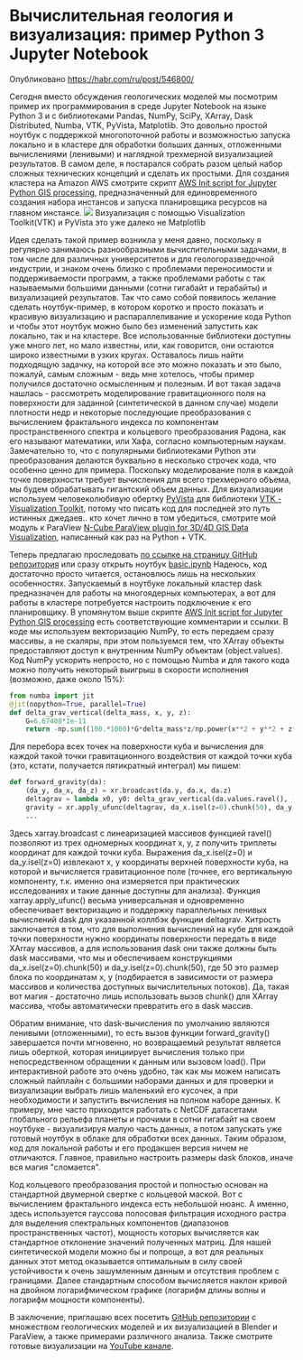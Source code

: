 # Вычислительная геология и визуализация: пример Python 3 Jupyter Notebook

Опубликовано https://habr.com/ru/post/546800/

Сегодня вместо обсуждения геологических моделей мы посмотрим пример их программирования в среде Jupyter Notebook на языке Python 3 и с библиотеками Pandas, NumPy, SciPy, XArray, Dask Distributed, Numba, VTK, PyVista, Matplotlib. Это довольно простой ноутбук с поддержкой многопоточной работы и возможностью запуска локально и в кластере для обработки больших данных, отложенными вычислениями (ленивыми) и наглядной трехмерной визуализацией результатов. В самом деле, я постарался собрать разом целый набор сложных технических концепций и сделать их простыми. Для создания кластера на Amazon AWS смотрите скрипт [AWS Init script for Jupyter Python GIS processing](https://github.com/mobigroup/gis-snippets/tree/master/aws), предназначенный для единовременного создания набора инстансов и запуска планировщика ресурсов на главном инстансе.
![](https://habrastorage.org/webt/b7/kl/i3/b7kli3upvttxschzvvxjxsv-0km.png)
Визуализация с помощью Visualization Toolkit(VTK) и PyVista это уже далеко не Matplotlib
<cut/>

Идея сделать такой пример возникла у меня давно, поскольку я регулярно занимаюсь разнообразными вычислительными задачами, в том числе для различных университетов и для геологоразведочной индустрии, и знаком очень близко с проблемами переносимости и поддерживаемости программ, а также проблемами работы с так называемыми большими данными (сотни гигабайт и терабайты) и визуализацией результатов. Так что само собой появилось желание сделать ноутбук-пример, в котором коротко и просто показать и красивую визуализацию и распараллеливание и ускорение кода Python и чтобы этот ноутбук можно было без изменений запустить как локально, так и на кластере. Все использованные библиотеки доступны уже много лет, но мало известны, или, как говорится, они остаются широко известными в узких кругах. Оставалось лишь найти подходящую задачку, на которой все это можно показать и это было, пожалуй, самым сложным - ведь мне хотелось, чтобы пример получился достаточно осмысленным и полезным. И вот такая задача нашлась - рассмотреть моделирование гравитационного поля на поверхности для заданной (синтетической в данном случае) модели плотности недр и некоторые  последующие преобразования с вычислением фрактального индекса по компонентам пространственного спектра и кольцевого преобразования Радона, как его называют математики, или Хафа, согласно компьютерным наукам. Замечательно то, что с популярными библиотеками Python эти преобразования делаются буквально в несколько строчек кода, что особенно ценно для примера. Поскольку моделирование поля в каждой точке поверхности требует вычисления для всего трехмерного объема, мы будем обрабатывать гигантский объем данных.  Для визуализации используем человеколюбивую обертку [PyVista](https://www.pyvista.org) для библиотеки [VTK - Visualization Toolkit](https://vtk.org), потому что писать код для последней это путь истинных джедаев.. кто хочет лично в том убедиться, смотрите мой модуль к ParaView [N-Cube ParaView plugin for 3D/4D GIS Data Visualization](https://github.com/mobigroup/ParaView-plugins), написанный как раз на Python + VTK.

Теперь предлагаю проследовать [по ссылке на страницу GitHub репозитория](https://github.com/mobigroup/gis-snippets/tree/master/Synthetic%20Model%20Inversion) или сразу открыть ноутбук [basic.ipynb](https://github.com/mobigroup/gis-snippets/blob/master/Synthetic%20Model%20Inversion/basic.ipynb) Надеюсь, код достаточно просто читается, остановлюсь лишь на нескольких особенностях. Запускаемый в ноутбуке локальный кластер dask предназначен для работы на многоядерных компьютерах, а вот для работы в кластере потребуется настроить подключение к его планировщику. В упомянутом выше скрипте [AWS Init script for Jupyter Python GIS processing](https://github.com/mobigroup/gis-snippets/tree/master/aws) есть соответствующие комментарии и ссылки. В коде мы используем векторизацию NumPy, то есть передаем сразу массивы, а не скаляры, при этом пользуемся тем, что XArray объекты предоставляют доступ к внутренним NumPy объектам (object.values). Код NumPy ускорить непросто, но с помощью Numba и для такого кода можно получить некоторый выигрыш в скорости исполнения (возможно, даже около 15%):

``` python
from numba import jit
@jit(nopython=True, parallel=True)
def delta_grav_vertical(delta_mass, x, y, z):
    G=6.67408*1e-11
    return -np.sum((100.*1000)*G*delta_mass*z/np.power(x**2 + y**2 + z**2, 1.5))
```

Для перебора всех точек на поверхности куба и вычисления для каждой такой точки гравитационного воздействия от каждой точки куба (это, кстати, получается пятикратный интеграл) мы пишем:

```python
def forward_gravity(da):
    (da_y, da_x, da_z) = xr.broadcast(da.y, da.x, da.z)
    deltagrav = lambda x0, y0: delta_grav_vertical(da.values.ravel(), (da_x.values.ravel()-x0), (da_y.values.ravel()-y0), (da_z.values.ravel()-0))
    gravity = xr.apply_ufunc(deltagrav, da_x.isel(z=0).chunk(50), da_y.isel(z=0).chunk(50), vectorize=True, dask='parallelized')
    ...
```

Здесь xarray.broadcast с линеаризацией массивов функцией ravel() позволяют из трех одномерных координат x, y, z получить триплеты координат для каждой точки куба. Выражения da_x.isel(z=0) и da_y.isel(z=0) извлекают x, y координаты верхней поверхности куба, на которой и вычисляется гравитационное поле (точнее, его вертикальную компоненту, т.к. именно она измеряется при практических исследованиях и такие данные доступны для анализа). Функция xarray.apply_ufunc() весьма универсальная и одновременно обеспечивает векторизацию и поддержку параллельных ленивых вычислений dask для указанной коллбэк функции deltagrav. Хитрость заключается в том, что для  выполнения вычислений на кубе для каждой точки поверхности нужно координаты поверхности передать в виде XArray массивов, а для использования dask они также должны быть dask массивами, что мы и обеспечиваем конструкциями da_x.isel(z=0).chunk(50) и da_y.isel(z=0).chunk(50), где 50 это размер блока по координатам x, y (подбирается в зависимости от размера массивов и количества доступных вычислительных потоков). Да, такая вот магия - достаточно лишь использовать вызов chunk() для XArray массива, чтобы автоматически превратить его в dask массив.

Обратим внимание, что dask-вычисления по умолчанию являются ленивыми (отложенными), то есть вызов функции forward_gravity() завершается почти мгновенно, но возвращаемый результат является лишь оберткой, которая инициирует вычисления только при непосредственном обращении к данным или вызовом load(). При интерактивной работе это очень удобно, так как мы можем написать сложный пайплайн с большими наборами данных и для проверки и визуализации выбрать лишь маленький его кусочек, а при необходимости и запустить вычисления на полном наборе данных. К примеру, мне часто приходится работать с NetCDF датасетами глобального рельефа планеты и прочими в сотни гигабайт на своем ноутбуке - визуализируя малую часть данных, а потом запускать уже готовый ноутбук в облаке для обработки всех данных. Таким образом, код для локальной работы и его продакшен версия ничем не отличаются. Главное, правильно настроить размеры dask блоков, иначе вся магия "сломается".

Код кольцевого преобразования простой и полностью основан на стандартной двумерной свертке с кольцевой маской. Вот с вычислением фрактального индекса есть небольшой нюанс. А именно, здесь используется гауссова полосовая фильтрация исходного растра для выделения спектральных компонентов (диапазонов пространственных частот), мощность которых вычисляется как стандартное отклонение значений полученных матриц. Для нашей синтетической модели можно бы и попроще, а вот для реальных данных этот метод оказывается оптимальным в силу своей устойчивости к очень зашумленным данным и отсутствия проблем с границами. Далее стандартным способом вычисляется наклон кривой на двойном логарифмическом графике (логарифм длины волны и логарифм мощности компоненты).

В заключение, приглашаю всех посетить [GitHub репозитории](https://github.com/mobigroup) с множеством геологических моделей и их визуализацией в Blender и ParaView, а также примерами различного анализа. Также смотрите готовые визуализации на [YouTube канале](https://www.youtube.com/channel/UCSEeXKAn9f_bDiTjT6l87Lg).